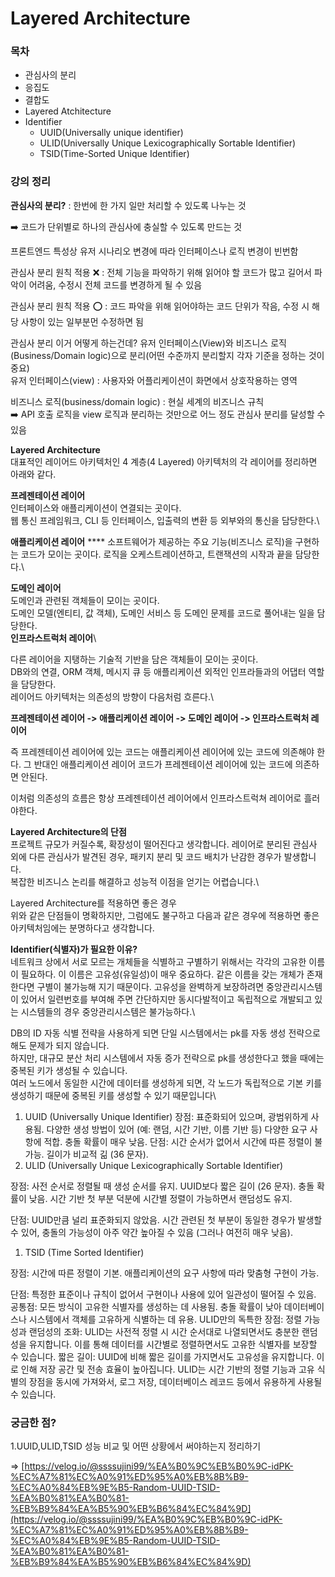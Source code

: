 # Layered Architecture

### 목차

* 관심사의 분리
* 응집도
* 결합도
* Layered Atchitecture
* Identifier
  * UUID(Universally unique identifier)
  * ULID(Universally Unique Lexicographically Sortable Identifier)
  * TSID(Time-Sorted Unique Identifier)

### 강의 정리

**관심사의 분리?** : 한번에 한 가지 일만 처리할 수 있도록 나누는 것&#x20;

➡️ 코드가 단위별로 하나의 관심사에 충실할 수 있도록 만드는 것



프론트엔드 특성상 유저 시나리오 변경에 따라 인터페이스나 로직 변경이 빈번함

관심사 분리 원칙 적용 ❌ : 전체 기능을 파악하기 위해 읽어야 할 코드가 많고 길어서 파악이 어려움, 수정시 전체 코드를 변경하게 될 수 있음

관심사 분리 원칙 적용 ⭕️ : 코드 파악을 위해 읽어야하는 코드 단위가 작음, 수정 시 해당 사항이 있는 일부분먼 수정하면 됨

관심사 분리 이거 어떻게 하는건데? 유저 인터페이스(View)와 비즈니스 로직(Business/Domain logic)으로 분리(어떤 수준까지 분리할지 각자 기준을 정하는 것이 중요)\
유저 인터페이스(view) : 사용자와 어플리케이션이 화면에서 상호작용하는 영역

비즈니스 로직(business/domain logic) : 현실 세계의 비즈니스 규칙\
➡️ API 호출 로직을 view 로직과 분리하는 것만으로 어느 정도 관심사 분리를 달성할 수 있음

**Layered Architecture**\
대표적인 레이어드 아키텍처인 4 계층(4 Layered) 아키텍처의 각 레이어를 정리하면 아래와 같다.

**프레젠테이션 레이어**\
인터페이스와 애플리케이션이 연결되는 곳이다.\
웹 통신 프레임워크, CLI 등 인터페이스, 입출력의 변환 등 외부와의 통신을 담당한다.\


**애플리케이션 레이어** \*\*\*\* 소프트웨어가 제공하는 주요 기능(비즈니스 로직)을 구현하는 코드가 모이는 곳이다. 로직을 오케스트레이션하고, 트랜잭션의 시작과 끝을 담당한다.\


**도메인 레이어**\
도메인과 관련된 객체들이 모이는 곳이다.\
도메인 모델(엔티티, 값 객체), 도메인 서비스 등 도메인 문제를 코드로 풀어내는 일을 담당한다.\
**인프라스트럭처 레이어**\


다른 레이어을 지탱하는 기술적 기반을 담은 객체들이 모이는 곳이다.\
DB와의 연결, ORM 객체, 메시지 큐 등 애플리케이션 외적인 인프라들과의 어댑터 역할을 담당한다.\
레이어드 아키텍처는 의존성의 방향이 다음처럼 흐른다.\


**프레젠테이션 레이어 -> 애플리케이션 레이어 -> 도메인 레이어 -> 인프라스트럭처 레이어**

즉 프레젠테이션 레이어에 있는 코드는 애플리케이션 레이어에 있는 코드에 의존해야 한다. 그 반대인 애플리케이션 레이어 코드가 프레젠테이션 레이어에 있는 코드에 의존하면 안된다.

이처럼 의존성의 흐름은 항상 프레젠테이션 레이어에서 인프라스트럭쳐 레이어로 흘러야한다.

**Layered Architecture의 단점**\
프로젝트 규모가 커질수록, 확장성이 떨어진다고 생각합니다. 레이어로 분리된 관심사 외에 다른 관심사가 발견된 경우, 패키지 분리 및 코드 배치가 난감한 경우가 발생합니다.\
복잡한 비즈니스 논리를 해결하고 성능적 이점을 얻기는 어렵습니다.\


Layered Architecture를 적용하면 좋은 경우\
위와 같은 단점들이 명확하지만, 그럼에도 불구하고 다음과 같은 경우에 적용하면 좋은 아키텍처임에는 분명하다고 생각합니다.

**Identifier(식별자)가 필요한 이유?**\
네트워크 상에서 서로 모르는 개체들을 식별하고 구별하기 위해서는 각각의 고유한 이름이 필요하다. 이 이름은 고유성(유일성)이 매우 중요하다. 같은 이름을 갖는 개체가 존재한다면 구별이 불가능해 지기 때문이다. 고유성을 완벽하게 보장하려면 중앙관리시스템이 있어서 일련번호를 부여해 주면 간단하지만 동시다발적이고 독립적으로 개발되고 있는 시스템들의 경우 중앙관리시스템은 불가능하다.\


DB의 ID 자동 식별 전략을 사용하게 되면 단일 시스템에서는 pk를 자동 생성 전략으로 해도 문제가 되지 않습니다.\
하지만, 대규모 분산 처리 시스템에서 자동 증가 전략으로 pk를 생성한다고 했을 때에는 중복된 키가 생성될 수 있습니다.\
여러 노드에서 동일한 시간에 데이터를 생성하게 되면, 각 노드가 독립적으로 기본 키를 생성하기 때문에 중복된 키를 생성할 수 있기 때문입니다\


1. UUID (Universally Unique Identifier) 장점: 표준화되어 있으며, 광범위하게 사용됨. 다양한 생성 방법이 있어 (예: 랜덤, 시간 기반, 이름 기반 등) 다양한 요구 사항에 적합. 충돌 확률이 매우 낮음. 단점: 시간 순서가 없어서 시간에 따른 정렬이 불가능. 길이가 비교적 긺 (36 문자).
2. ULID (Universally Unique Lexicographically Sortable Identifier)&#x20;

장점: 사전 순서로 정렬될 때 생성 순서를 유지. UUID보다 짧은 길이 (26 문자). 충돌 확률이 낮음. 시간 기반 첫 부분 덕분에 시간별 정렬이 가능하면서 랜덤성도 유지.&#x20;

단점: UUID만큼 널리 표준화되지 않았음. 시간 관련된 첫 부분이 동일한 경우가 발생할 수 있어, 충돌의 가능성이 아주 약간 높아질 수 있음 (그러나 여전히 매우 낮음).

1. TSID (Time Sorted Identifier)&#x20;

장점: 시간에 따른 정렬이 기본. 애플리케이션의 요구 사항에 따라 맞춤형 구현이 가능.&#x20;

단점: 특정한 표준이나 규칙이 없어서 구현이나 사용에 있어 일관성이 떨어질 수 있음. 공통점: 모든 방식이 고유한 식별자를 생성하는 데 사용됨. 충돌 확률이 낮아 데이터베이스나 시스템에서 객체를 고유하게 식별하는 데 유용. ULID만의 독특한 장점: 정렬 가능성과 랜덤성의 조화: ULID는 사전적 정렬 시 시간 순서대로 나열되면서도 충분한 랜덤성을 유지합니다. 이를 통해 데이터를 시간별로 정렬하면서도 고유한 식별자를 보장할 수 있습니다. 짧은 길이: UUID에 비해 짧은 길이를 가지면서도 고유성을 유지합니다. 이로 인해 저장 공간 및 전송 효율이 높아집니다. ULID는 시간 기반의 정렬 기능과 고유 식별의 장점을 동시에 가져와서, 로그 저장, 데이터베이스 레코드 등에서 유용하게 사용될 수 있습니다.

### 궁금한 점?

1.UUID,ULID,TSID 성능 비교 및 어떤 상황에서 써야하는지 정리하기

\=> [https://velog.io/@ssssujini99/%EA%B0%9C%EB%B0%9C-idPK-%EC%A7%81%EC%A0%91%ED%95%A0%EB%8B%B9-%EC%A0%84%EB%9E%B5-Random-UUID-TSID-%EA%B0%81%EA%B0%81-%EB%B9%84%EA%B5%90%EB%B6%84%EC%84%9D](https://velog.io/@ssssujini99/%EA%B0%9C%EB%B0%9C-idPK-%EC%A7%81%EC%A0%91%ED%95%A0%EB%8B%B9-%EC%A0%84%EB%9E%B5-Random-UUID-TSID-%EA%B0%81%EA%B0%81-%EB%B9%84%EA%B5%90%EB%B6%84%EC%84%9D)

